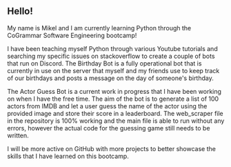 ## Hello!

My name is Mikel and I am currently learning Python through the CoGrammar Software Engineering bootcamp!

I have been teaching myself Python through various Youtube tutorials and searching  my specific issues on stackoverflow to create a couple of bots that run on Discord. The Birthday Bot is a fully operational bot that is currently in use on the server that myself and my friends use to keep track of our birthdays and posts a message on the day of someone's birthday.

The Actor Guess Bot is a current work in progress that I have been working on when I have the free time. The aim of the bot is to generate a list of 100 actors from IMDB and let a user guess the name of the actor using the provided image and store their score in a leaderboard. The web_scraper file in the repository is 100% working and the main file is able to run without any errors, however the actual code for the guessing game still needs to be written.

I will be more active on GitHub with more projects to better showcase the skills that I have learned on this bootcamp.
